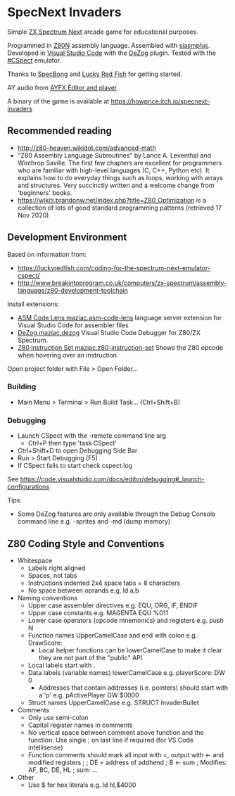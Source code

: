 # SpecNext Invaders
Simple [ZX Spectrum Next](https://www.specnext.com/) arcade game for educational purposes.

Programmed in [Z80N](https://wiki.specnext.dev/Extended_Z80_instruction_set) assembly language. Assembled with [sjasmplus](https://github.com/z00m128/sjasmplus). Developed in [Visual Studio Code](https://code.visualstudio.com/) with the [DeZog](https://github.com/maziac/DeZog) plugin. Tested with the [#CSpect](http://www.cspect.org) emulator.

Thanks to [SpecBong](https://github.com/ped7g/SpecBong) and [Lucky Red Fish](https://luckyredfish.com/patricias-spectrum-next-links/) for getting started.

AY audio from [AYFX Editor and player](https://shiru.untergrund.net/software.shtml#old)

A binary of the game is available at https://howprice.itch.io/specnext-invaders

## Recommended reading
- http://z80-heaven.wikidot.com/advanced-math
- "Z80 Assembly Language Subroutines" by Lance A. Leventhal and Winthrop Saville. The first few chapters are excellent for programmers who are familiar with high-level languages (C, C++, Python etc). It explains how to do everyday things such as loops, working with arrays and structures. Very succinctly written and a welcome change from 'beginners' books.
- https://wikiti.brandonw.net/index.php?title=Z80_Optimization is a collection of lots of good standard programming patterns (retrieved 17 Nov 2020)

## Development Environment


Based on information from:
- https://luckyredfish.com/coding-for-the-spectrum-next-emulator-cspect/
- http://www.breakintoprogram.co.uk/computers/zx-spectrum/assembly-language/z80-development-toolchain

Install extensions:
- [ASM Code Lens maziac.asm-code-lens](https://github.com/maziac/asm-code-lens) language server extension for Visual Studio Code for assembler files
- [DeZog maziac.dezog](https://github.com/maziac/DeZog) Visual Studio Code Debugger for Z80/ZX Spectrum.
- [Z80 Instruction Set maziac.z80-instruction-set](https://github.com/maziac/z80-instruction-set) Shows the Z80 opcode when hovering over an instruction.

Open project folder with  File > Open Folder...

### Building

- Main Menu > Terminal > Run Build Task... (Ctrl+Shift+B)

### Debugging

- Launch CSpect with the -remote command line arg
  - Ctrl+P then type 'task CSpect'
- Ctrl+Shift+D to open Debugging Side Bar
- Run > Start Debugging (F5)
- If CSpect fails to start check cspect.log

See https://code.visualstudio.com/docs/editor/debugging#_launch-configurations

Tips:
- Some DeZog features are only available through the Debug Console command line e.g. -sprites and -md (dump memory)

## Z80 Coding Style and Conventions

- Whitespace
  - Labels right aligned
  - Spaces, not tabs
  - Instructions indented 2x4 space tabs = 8 characters
  - No space between oprands e.g. ld a,b
- Naming conventions
  - Upper case assembler directives e.g. EQU, ORG, IF, ENDIF
  - Upper case constants e.g. MAGENTA EQU %011
  - Lower case operators (opcode mnemonics) and registers e.g. push hl
  - Function names UpperCamelCase and end with colon e.g. DrawScore:
    - Local helper functions can be lowerCamelCase to make it clear they are not part of the "public" API
  - Local labels start with .
  - Data labels (variable names) lowerCamelCase e.g. playerScore: DW 0
    - Addresses that contain addresses (i.e. pointers) should start with a 'p' e.g. pActivePlayer DW $0000
  - Struct names UpperCamelCase e.g. STRUCT InvaderBullet
- Comments
  - Only use semi-colon
  - Capital register names in comments
  - No vertical space between comment above function and the function. Use single ; on last line if required (for VS Code intellisense)
  - Function comments should mark all input with =, output with <- and modified registers
    ;
    ; DE = address of addhend
    ; B <- sum
    ; Modifies: AF, BC, DE, HL
    ;
    sum:
        ...
- Other
  - Use $ for hex literals e.g. ld hl,$4000
